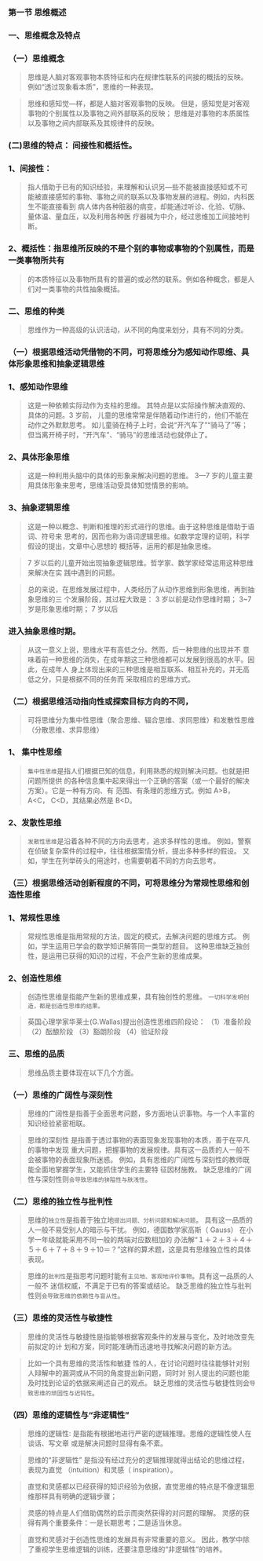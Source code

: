 ### 第一节 思维概述
### 一、思维概念及特点
### （一）思维概念
>   思维是人脑对客观事物本质特征和内在规律性联系的间接的概括的反映。
例如“透过现象看本质”，思维的一种表现。

>   思维和感知觉—样，都是人脑对客观事物的反映。
但是，感知觉是对客观事物的个别属性以及事物之间外部联系的反映；
思维是对事物的本质属性以及事物之间内部联系及其规律件的反映。

### (二)思维的特点： 间接性和概括性。
### 1、间接性：
>   指人借助于已有的知识经验，来理解和认识另—些不能被直接感知或不可
能被直接感知的事物、事物之间的联系以及事物发展的进程。例如，内科医生不能直接看到
病人体内各种脏器的病变，却能通过听诊、化验、切脉、量体温、量血压，以及利用各种医
疗器械为中介，经过思维加工间接地判断。

### 2、概括性：指思维所反映的不是个别的事物或事物的个别属性，而是一类事物所共有
>   的本质特征以及事物所具有的普遍的或必然的联系。例如各种概念，都是人们对一类事物的共性抽象概括。

### 二、思维的种类
>   思维作为一种高级的认识活动，从不同的角度来划分，具有不同的分类。

### （一）根据思维活动凭借物的不同，可将思维分为感知动作思维、具体形象思维和抽象逻辑思维

### 1、感知动作思维
>   这是一种依赖实际动作为支柱的思维。
其特点是以实际操作解决直观的、具体的问题。3 岁前，
儿童的思维常常是伴随着动作进行的，他们不能在动作之外默默思考。
如儿童骑在椅子上时，会说“开汽车了”“骑马了”等；
但当离开椅子时，“开汽车”、“骑马”的思维活动也就停止了。

### 2、具体形象思维
>   这是一种利用头脑中的具体的形象来解决问题的思维。
3—7 岁的儿童主要用具体形象来思考，思维活动受具体知觉情景的影响。

### 3、抽象逻辑思维
>   这是一种以概念、判断和推理的形式进行的思维。由于这种思维是借助于语词、符号来
思考的，因而也称为语词逻辑思维。如数学定理的证明，科学假设的提出，文章中心思想的
概括等，运用的都是抽象思维。

>   7 岁以后的儿童开始出现抽象逻辑思维。哲学家、数学家经常运用这种思维来解决在实
践中遇到的问题。

>   总的来说，在思维发展过程中，人类经历了从动作思维到形象思维，再到抽象思维的三
个发展阶段，其过程大致是：
 3 岁以前是动作思维时期；
 3~7 岁是形象思维时期； 
 7 岁以后
 
### 进入抽象思维时期。 
>   从这一意义上说，思维水平有高低之分。然而，后一种思维的出现并不
意味着前一种思维的消失，在成年期这三种思维都可以发展到很高的水平。因此，在成年人
身上体现出来的三种思维是相互联系、相互补充的，并无高低之分，只是根据不同的任务而
采取相应的思维方式。

### （二）根据思维活动指向性或探索目标方向的不同，
>   可将思维分为集中性思维（聚合思维、辐合思维、求同思维）和发散性思维（分散思维、求异思维）

### 1、 集中性思维
>   `集中性思维`是指人们根据已知的信息，利用熟悉的规则解决问题。也就是把问题所提供
的各种信息集中起来得出一个正确的答案（或一个最好的解决方案）。它是一种有方向、有
范围、有条理的思维方式。例如 A>B， A<C， C<D，其结果必然是 B<D。

### 2、发散性思维
>   `发散性思维`是沿着各种不同的方向去思考，追求多样性的思维。
例如，警察在侦破复杂案件的过程中，往往根据案情分析，提出多种多样的假设。
又如，学生在列举砖头的用途时，也需要朝着不同的方向去思考。

### （三）根据思维活动创新程度的不同，可将思维分为常规性思维和创造性思维
### 1、常规性思维
>   常规性思维是指用常规的方法，固定的模式，去解决问题的思维方式。
例如，学生运用已学会的数学知识解答同一类型的题目。
这种思维缺乏独创性，是运用已获得的知识的过程，不会产生新的思维成果。

### 2、创造性思维
>   创造性思维是指能产生新的思维成果，具有独创性的思维。
    `一切科学发明创造，都是创造性思维的结果。`
    
>   英国心理学家华莱士(G.Wallas)提出创造性思维四阶段论：
    （1）准备阶段
    （2）酝酿阶段
    （3）豁朗阶段
    （4）验证阶段

### 三、思维的品质
>   思维品质主要体现在以下几个方面。

### （一）思维的广阔性与深刻性
>   思维的广阔性是指善于全面思考问题，多方面地认识事物。与一个人丰富的知识经验紧密相联。

>   思维的深刻性
    是指善于透过事物的表面现象发现事物的本质，善于在平凡的事物中发现
重大问题，把握事物的发展规律。具有这一品质的人一般不会被事物的表面现象所迷惑。
例如，具有思维的广阔性与深刻性的教师既能全面地掌握学生，又能抓住学生的主要特
征因材施教。
缺乏思维的广阔性与深刻性则`会导致思维的狭隘性与肤浅性`。

### （二）思维的独立性与批判性
>   思维的`独立性`是指善于独立地`提出问题、分析问题和解决问题`。
具有这一品质的人一般不易受别人的暗示与干扰。
例如，德国数学家高斯（ Gauss） 在小学一年级就能采用不同一般的两端对应数相加的
办法解“１＋２＋３＋４＋５＋６＋７＋８＋９＋10＝？”这样的算术题，这是具有思维独立性的具体表现。

>   思维的`批判性`是指思考问题时能有`主见地、客观地评价事物`。具有这一品质的人一般不
迷信权威，不满足于已有的答案或结论。
缺乏思维的独立性与批判性则`会导致思维的依赖性与盲从性`。

### （三）思维的灵活性与敏捷性
>   思维的灵活性与敏捷性是指能够根据客观条件的发展与变化，及时地改变先前拟定的计
划和方案，同时能准确而迅速地寻找解决问题的新方法。

>   比如一个具有思维的灵活性和敏捷
性的人，在讨论问题时往往能够针对别人辩解中的漏洞或从不同的角度提出新问题，同时对
别人提出的问题也能及时找到论证的依据来阐述自己的观点。
缺乏思维的灵活性与敏捷性则会`导致思维的顽固性与迟钝性`。

### （四）思维的逻辑性与“非逻辑性”
>   思维的逻辑性:
    是指能有根据地进行严密的逻辑推理。思维的逻辑性使人在谈话、写文章
或是解决问题时显得有条不紊。

>   思维的“非逻辑性”
    是指没有经过充分的逻辑推理就得出结论的思维过程，表现为直觉
（intuition）和灵感（ inspiration）。

>   直觉和灵感都以已经获得的知识经验为依据，直觉思维的特点是不像逻辑思维那样具有明确的逻辑步骤；

>   灵感的特点是人们借助偶然的启示而突然获得的对问题的理解。
灵感的获得有两个重要条件：一是长期思考；二是适当休息。

>   直觉和灵感对于创造性思维的发展具有非常重要的意义。
因此，教学中除了重视学生思维逻辑的训练，还要注意思维的“非逻辑性”的培养。